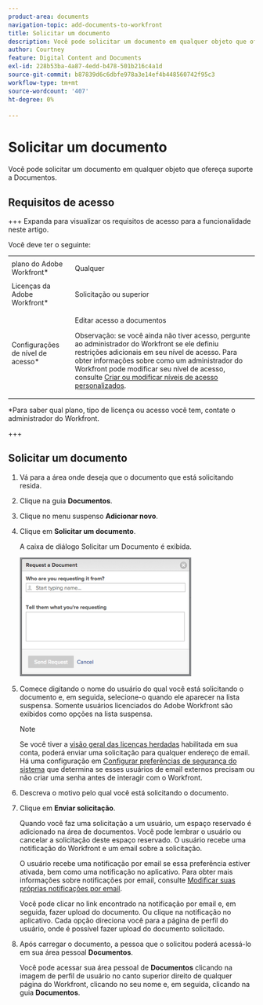 ```yaml
---
product-area: documents
navigation-topic: add-documents-to-workfront
title: Solicitar um documento
description: Você pode solicitar um documento em qualquer objeto que ofereça suporte a Documentos.
author: Courtney
feature: Digital Content and Documents
exl-id: 228b53ba-4a87-4edd-b478-501b216c4a1d
source-git-commit: b87839d6c6dbfe978a3e14ef4b448560742f95c3
workflow-type: tm+mt
source-wordcount: '407'
ht-degree: 0%

---
```


# Solicitar um documento

Você pode solicitar um documento em qualquer objeto que ofereça suporte a Documentos.

## Requisitos de acesso

+++ Expanda para visualizar os requisitos de acesso para a funcionalidade neste artigo.


Você deve ter o seguinte:

<table style="table-layout:auto"> 
 <col> 
 <col> 
 <tbody> 
  <tr> 
   <td role="rowheader">plano do Adobe Workfront*</td> 
   <td> <p> Qualquer</p> </td> 
  </tr> 
  <tr> 
   <td role="rowheader">Licenças da Adobe Workfront*</td> 
   <td> <p>Solicitação ou superior</p> </td> 
  </tr> 
  <tr> 
   <td role="rowheader">Configurações de nível de acesso*</td> 
   <td> <p>Editar acesso a documentos</p> <p>Observação: se você ainda não tiver acesso, pergunte ao administrador do Workfront se ele definiu restrições adicionais em seu nível de acesso. Para obter informações sobre como um administrador do Workfront pode modificar seu nível de acesso, consulte <a href="../../administration-and-setup/add-users/configure-and-grant-access/create-modify-access-levels.md" class="MCXref xref">Criar ou modificar níveis de acesso personalizados</a>.</p> </td> 
  </tr> 
 </tbody> 
</table>

&#42;Para saber qual plano, tipo de licença ou acesso você tem, contate o administrador do Workfront.

+++

## Solicitar um documento

1. Vá para a área onde deseja que o documento que está solicitando resida.
1. Clique na guia **Documentos**. 
1. Clique no menu suspenso **Adicionar novo**.

1. Clique em **Solicitar um documento**.

   A caixa de diálogo Solicitar um Documento é exibida.

   ![document_request.png](assets/document-request-350x242.png)

1. Comece digitando o nome do usuário do qual você está solicitando o documento e, em seguida, selecione-o quando ele aparecer na lista suspensa. Somente usuários licenciados do Adobe Workfront são exibidos como opções na lista suspensa.

   >[!NOTE]
   >
   >Se você tiver a [visão geral das licenças herdadas](../../administration-and-setup/add-users/access-levels-and-object-permissions/wf-licenses.md) habilitada em sua conta, poderá enviar uma solicitação para qualquer endereço de email. Há uma configuração em [Configurar preferências de segurança do sistema](../../administration-and-setup/manage-workfront/security/configure-security-preferences.md) que determina se esses usuários de email externos precisam ou não criar uma senha antes de interagir com o Workfront. 

1. Descreva o motivo pelo qual você está solicitando o documento.
1. Clique em **Enviar solicitação**.

   Quando você faz uma solicitação a um usuário, um espaço reservado é adicionado na área de documentos. Você pode lembrar o usuário ou cancelar a solicitação deste espaço reservado. O usuário recebe uma notificação do Workfront e um email sobre a solicitação.

   O usuário recebe uma notificação por email se essa preferência estiver ativada, bem como uma notificação no aplicativo. Para obter mais informações sobre notificações por email, consulte [Modificar suas próprias notificações por email](../../workfront-basics/using-notifications/activate-or-deactivate-your-own-event-notifications.md).

   Você pode clicar no link encontrado na notificação por email e, em seguida, fazer upload do documento. Ou clique na notificação no aplicativo. Cada opção direciona você para a página de perfil do usuário, onde é possível fazer upload do documento solicitado.

1. Após carregar o documento, a pessoa que o solicitou poderá acessá-lo em sua área pessoal **Documentos**.

   Você pode acessar sua área pessoal de **Documentos** clicando na imagem de perfil de usuário no canto superior direito de qualquer página do Workfront, clicando no seu nome e, em seguida, clicando na guia **Documentos**.
